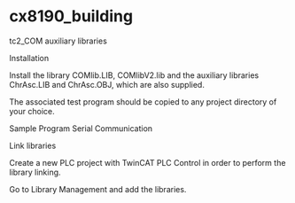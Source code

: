 # cx8190_building
tc2_COM auxiliary libraries

Installation

Install the library COMlib.LIB, COMlibV2.lib and the auxiliary libraries ChrAsc.LIB and ChrAsc.OBJ, which are also supplied.

The associated test program should be copied to any project directory of your choice.

Sample Program Serial Communication

Link libraries

Create a new PLC project with TwinCAT PLC Control in order to perform the library linking.

Go to Library Management and add the libraries.
